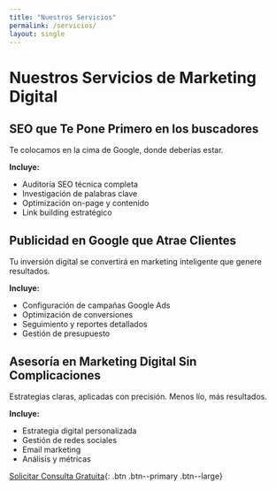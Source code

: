 ```yaml
---
title: "Nuestros Servicios"
permalink: /servicios/
layout: single
---
```


# Nuestros Servicios de Marketing Digital

## SEO que Te Pone Primero en los buscadores

Te colocamos en la cima de Google, donde deberías estar.

**Incluye:**
- Auditoría SEO técnica completa
- Investigación de palabras clave
- Optimización on-page y contenido
- Link building estratégico

## Publicidad en Google que Atrae Clientes

Tu inversión digital se convertirá en marketing inteligente que genere resultados.

**Incluye:**
- Configuración de campañas Google Ads
- Optimización de conversiones
- Seguimiento y reportes detallados
- Gestión de presupuesto

## Asesoría en Marketing Digital Sin Complicaciones

Estrategias claras, aplicadas con precisión. Menos lío, más resultados.

**Incluye:**
- Estrategia digital personalizada
- Gestión de redes sociales
- Email marketing
- Análisis y métricas

[Solicitar Consulta Gratuita](/contacto/){: .btn .btn--primary .btn--large}
